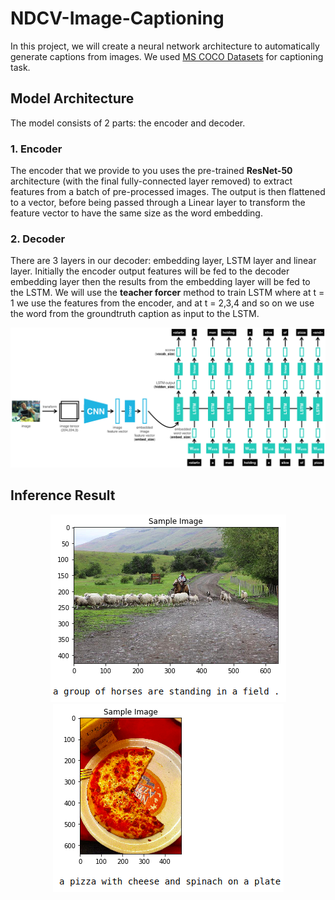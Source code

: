 # NDCV-Image-Captioning

In this project, we will create a neural network architecture to automatically generate captions from images. 
We used [MS COCO Datasets](https://cocodataset.org/#captions-2015) for captioning task.

## Model Architecture
The model consists of 2 parts: the encoder and decoder.
### 1. Encoder
The encoder that we provide to you uses the pre-trained **ResNet-50** architecture (with the final fully-connected layer removed) to extract features from a batch of pre-processed images. 
The output is then flattened to a vector, before being passed through a Linear layer to transform the feature vector to have the same size as the word embedding.

### 2. Decoder
There are 3 layers in our decoder: embedding layer, LSTM layer and linear layer. 
Initially the encoder output features will be fed to the decoder embedding layer then the results from the embedding layer will be fed to the LSTM.
We will use the **teacher forcer** method to train LSTM where at t = 1 we use the features from the encoder, and at t = 2,3,4 
and so on we use the word from the groundtruth caption as input to the LSTM.

<p align="center"> 
<img src=https://github.com/Oktafsurya/NDCV-Image-Captioning/blob/master/images/encoder-decoder.png>
</p>

## Inference Result
<p align="center"> 
<img src=https://github.com/Oktafsurya/NDCV-Image-Captioning/blob/master/images/img_caption_result1.png> <img src=https://github.com/Oktafsurya/NDCV-Image-Captioning/blob/master/images/img_caption_result2.png>
</p>

